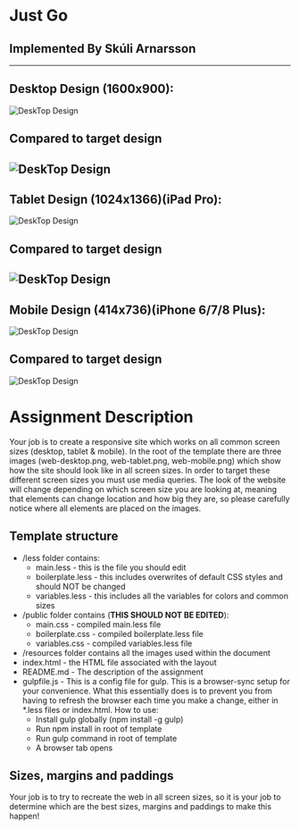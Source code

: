 # Just Go
## Implemented By Skúli Arnarsson
---------------
## Desktop Design (1600x900):
![DeskTop Design](/images/Desktop.png)
## Compared to target design
![DeskTop Design](/web-desktop.png)
-----------------------
## Tablet Design (1024x1366)(iPad Pro):
![DeskTop Design](/images/Tesktop.png)
## Compared to target design
![DeskTop Design](/web-tablet.png)
-----------------------
## Mobile Design (414x736)(iPhone 6/7/8 Plus):
![DeskTop Design](/images/Mobile.png)
## Compared to target design
![DeskTop Design](/web-mobile.png)

# Assignment Description
Your job is to create a responsive site which works on all common screen sizes (desktop, tablet & mobile). In the root of the template there are three images (web-desktop.png, web-tablet.png, web-mobile.png) which show how the site should look like in all screen sizes. In order to target these different screen sizes you must use media queries. The look of the website will change depending on which screen size you are looking at, meaning that elements can change location and how big they are, so please carefully notice where all elements are placed on the images.

## Template structure
* /less folder contains:
    - main.less - this is the file you should edit
    - boilerplate.less - this includes overwrites of default CSS styles and should NOT be changed
    - variables.less - this includes all the variables for colors and common sizes
* /public folder contains (**THIS SHOULD NOT BE EDITED**):
    - main.css - compiled main.less file
    - boilerplate.css - compiled boilerplate.less file
    - variables.css - compiled variables.less file
* /resources folder contains all the images used within the document
* index.html - the HTML file associated with the layout
* README.md - The description of the assignment
* gulpfile.js - This is a config file for gulp. This is a browser-sync setup for your convenience. What this essentially does is to prevent you from having to refresh the browser each time you make a change, either in \*.less files or index.html. How to use:
    - Install gulp globally (npm install -g gulp)
    - Run npm install in root of template
    - Run gulp command in root of template
    - A browser tab opens

## Sizes, margins and paddings
Your job is to try to recreate the web in all screen sizes, so it is your job to determine which are the best sizes, margins and paddings to make this happen!

